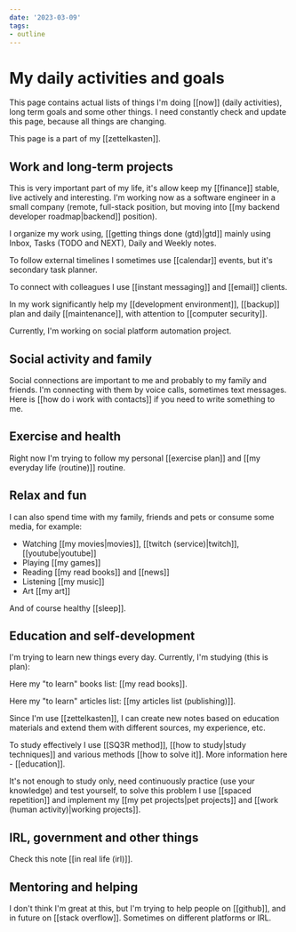 ```yaml
---
date: '2023-03-09'
tags:
- outline
---
```


# My daily activities and goals

This page contains actual lists of things I'm doing [[now]] (daily activities),
long term goals and some other things. I need constantly check and update this
page, because all things are changing.

This page is a part of my [[zettelkasten]].

## Work and long-term projects

This is very important part of my life, it's allow keep my [[finance]] stable,
live actively and interesting. I'm working now as a software engineer in a small
company (remote, full-stack position, but moving into
[[my backend developer roadmap|backend]] position).

I organize my work using, [[getting things done (gtd)|gtd]] mainly using Inbox,
Tasks (TODO and NEXT), Daily and Weekly notes.

To follow external timelines I sometimes use [[calendar]] events, but it's
secondary task planner.

To connect with colleagues I use [[instant messaging]] and [[email]] clients.

In my work significantly help my [[development environment]], [[backup]] plan
and daily [[maintenance]], with attention to [[computer security]].

Currently, I'm working on social platform automation project.

## Social activity and family

Social connections are important to me and probably to my family and friends.
I'm connecting with them by voice calls, sometimes text messages. Here is
[[how do i work with contacts]] if you need to write something to me.

## Exercise and health

Right now I'm trying to follow my personal [[exercise plan]] and
[[my everyday life (routine)]] routine.

## Relax and fun

I can also spend time with my family, friends and pets or consume some media,
for example:

- Watching [[my movies|movies]], [[twitch (service)|twitch]],
  [[youtube|youtube]]
- Playing [[my games]]
- Reading [[my read books]] and [[news]]
- Listening [[my music]]
- Art [[my art]]

And of course healthy [[sleep]].

## Education and self-development

I'm trying to learn new things every day. Currently, I'm studying (this is
plan):

Here my "to learn" books list: [[my read books]].

Here my "to learn" articles list: [[my articles list (publishing)]].

Since I'm use [[zettelkasten]], I can create new notes based on education
materials and extend them with different sources, my experience, etc.

To study effectively I use [[SQ3R method]], [[how to study|study techniques]]
and various methods [[how to solve it]]. More information here - [[education]].

It's not enough to study only, need continuously practice (use your knowledge)
and test yourself, to solve this problem I use [[spaced repetition]] and
implement my [[my pet projects|pet projects]] and
[[work (human activity)|working projects]].

## IRL, government and other things

Check this note [[in real life (irl)]].

## Mentoring and helping

I don't think I'm great at this, but I'm trying to help people on [[github]],
and in future on [[stack overflow]]. Sometimes on different platforms or IRL.

